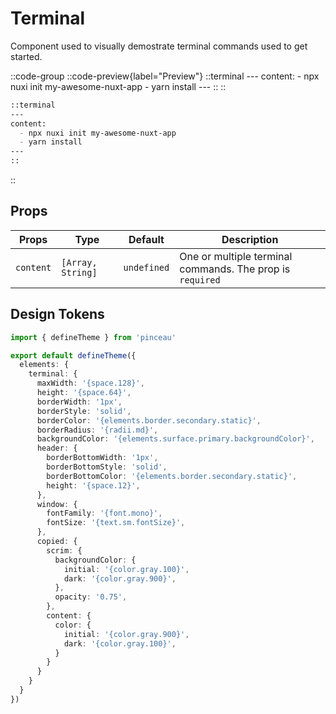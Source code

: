 # Terminal

Component used to visually demostrate terminal commands used to get started.

::code-group
  ::code-preview{label="Preview"}
    ::terminal
    ---
    content:
      - npx nuxi init my-awesome-nuxt-app
      - yarn install
    ---
    ::
  ::

  ```md [MDC]
  ::terminal
  ---
  content:
    - npx nuxi init my-awesome-nuxt-app
    - yarn install
  ---
  ::
  ```

::

## Props

| **Props** | **Type** | **Default** | **Description** |
|--|--|--|--|
| `content` | `[Array, String]` | `undefined` | One or multiple terminal commands. The prop is `required` |

## Design Tokens

```ts [tokens.config.ts]
import { defineTheme } from 'pinceau'

export default defineTheme({
  elements: {
    terminal: {
      maxWidth: '{space.128}',
      height: '{space.64}',
      borderWidth: '1px',
      borderStyle: 'solid',
      borderColor: '{elements.border.secondary.static}',
      borderRadius: '{radii.md}',
      backgroundColor: '{elements.surface.primary.backgroundColor}',
      header: {
        borderBottomWidth: '1px',
        borderBottomStyle: 'solid',
        borderBottomColor: '{elements.border.secondary.static}',
        height: '{space.12}',
      },
      window: {
        fontFamily: '{font.mono}',
        fontSize: '{text.sm.fontSize}',
      },
      copied: {
        scrim: {
          backgroundColor: {
            initial: '{color.gray.100}', 
            dark: '{color.gray.900}',
          },
          opacity: '0.75',
        },
        content: {
          color: {
            initial: '{color.gray.900}',
            dark: '{color.gray.100}',
          }
        }
      }
    }
  }
})
```
